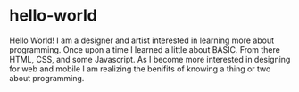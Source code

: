 # hello-world
Hello World!
I am a designer and artist interested in learning more about programming. Once upon a time I learned a little about BASIC. From there HTML, CSS, and some Javascript. As I become more interested in designing for web and mobile I am realizing the benifits of knowing a thing or two about programming. 
